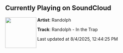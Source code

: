 ## Currently Playing on SoundCloud

[<img align="left" width="100" src="https://i1.sndcdn.com/artworks-M4yXsFLkwGFtfKjd-F8F6tw-t500x500.png">](https://soundcloud.com/dubplates-and-dragons/247f4c3b-1577-40e7-977c-ac23c70555d1)

**Artist**: Randolph 

**Track**: Randolph - In the Trap

Last updated at 8/4/2025, 12:44:25 PM
